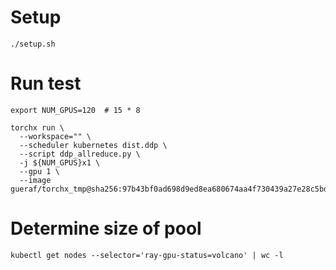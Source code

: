 # Setup
```
./setup.sh
```

# Run test
```
export NUM_GPUS=120  # 15 * 8

torchx run \
  --workspace="" \
  --scheduler kubernetes dist.ddp \
  --script ddp_allreduce.py \
  -j ${NUM_GPUS}x1 \
  --gpu 1 \
  --image gueraf/torchx_tmp@sha256:97b43bf0ad698d9ed8ea680674aa4f730439a27e28c5bdf3add4fb793138d4d6
```

# Determine size of pool
```
kubectl get nodes --selector='ray-gpu-status=volcano' | wc -l
```
